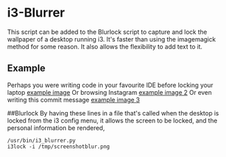 # i3-Blurrer
This script can be added to the Blurlock script to capture and lock the wallpaper of a desktop running i3. It's faster than using the imagemagick method for some reason. It also allows the flexibility to add text to it. 


## Example
Perhaps you were writing code in your favourite IDE before locking your laptop
[example image](https://files.tomcharter.me/oodeoj1Ahxae4Ozaa3voot9Aefi6zoMaem5Quookaengoo1tii/screenshotblur1.png)
Or browsing Instagram
[example image 2](https://files.tomcharter.me/oodeoj1Ahxae4Ozaa3voot9Aefi6zoMaem5Quookaengoo1tii/screenshotblur.png)
Or even writing this commit message
[example image 3](https://files.tomcharter.me/oodeoj1Ahxae4Ozaa3voot9Aefi6zoMaem5Quookaengoo1tii/screenshotblur2.png)

##Blurlock
By having these lines in a file that's called when the desktop is locked from the i3 config menu, it allows the screen to be locked, and the personal information be rendered,
```
/usr/bin/i3_blurrer.py
i3lock -i /tmp/screenshotblur.png
```
